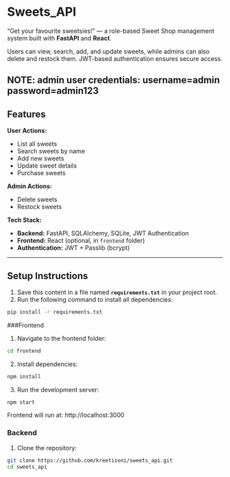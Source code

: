 # Sweets_API

“Get your favourite sweetsies!” — a role-based Sweet Shop management system built with **FastAPI** and **React**.

Users can view, search, add, and update sweets, while admins can also delete and restock them. JWT-based authentication ensures secure access.

NOTE: admin user credentials:
username=admin
password=admin123
---

## Features

**User Actions:**
- List all sweets
- Search sweets by name
- Add new sweets
- Update sweet details
- Purchase sweets

**Admin Actions:**
- Delete sweets
- Restock sweets

**Tech Stack:**
- **Backend:** FastAPI, SQLAlchemy, SQLite, JWT Authentication
- **Frontend:** React (optional, in `frontend` folder)
- **Authentication:** JWT + Passlib (bcrypt)

---

## Setup Instructions


1. Save this content in a file named **`requirements.txt`** in your project root.
2. Run the following command to install all dependencies:

```bash
pip install -r requirements.txt
```
###Frontend

1. Navigate to the frontend folder:
```bash
cd frontend
```

2. Install dependencies:
```bash
npm install
```

3. Run the development server:
```bash
npm start
```

Frontend will run at: http://localhost:3000

### Backend

1. Clone the repository:

```bash
git clone https://github.com/kreetisoni/sweets_api.git
cd sweets_api
```
